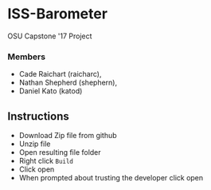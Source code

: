 # ISS-Barometer
OSU Capstone '17 Project

### Members
* Cade Raichart (raicharc),
* Nathan Shepherd (shephern),
* Daniel Kato (katod)

## Instructions
* Download Zip file from github
* Unzip file
* Open resulting file folder
* Right click `Build`
* Click open
* When prompted about trusting the developer click open
